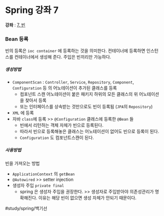 # Spring 강좌 7
**강좌** : [7. 빈](https://youtu.be/qaIQfl0ob84)

### Bean 등록
빈의 등록은 `ioc container` 에 등록하는 것을 의미한다. 컨테이너에 등록하면 인스턴스를 컨테이너에서 생성해 준다. 주입은 빈끼리만 가능하다.
##### 생성방법
*  `ComponentScan` : `Controller`, `Service`, `Repository`, `Component`, `Configuration` 등 의 어노테이션이 추가된 클래스를 등록
	* 컴포넌트 스캔 어노테이션이 붙은 패키지 하위의 모든 클래스의 위 어노테이션을 찾아서 등록
	* 또는 인터페이스를 상속받는 것만으로도 빈이 등록됨 (`JPA`의 `Repository`)
*  `XML`  에 등록
* 자바 `class`에 등록 >> `@Configuration` 클래스에 등록한 `@Bean` 들
	* 빈에서 리턴하는 객체 자체가 빈으로 등록된다.
	* 따라서 빈으로 등록해놓은 클래스는 어노테이션이 없어도 빈으로 등록이 된다.
	* `Configuration` 도 컴포넌트스캔이 된다.
##### 사용방법
빈을 가져오는 방법
* `ApplicationContext`  의 `getBean`
* `@Autowired` >> setter injection
* 생성자 주입  `private final`
	* spring 은 생성자 주입을 권장한다. >> 생성자로 주입받아야 의존성관리가 명확해진다. 이유는 해당 빈이 없으면 생성 자체가 안되기 때문이다.

#study/spring/백기선